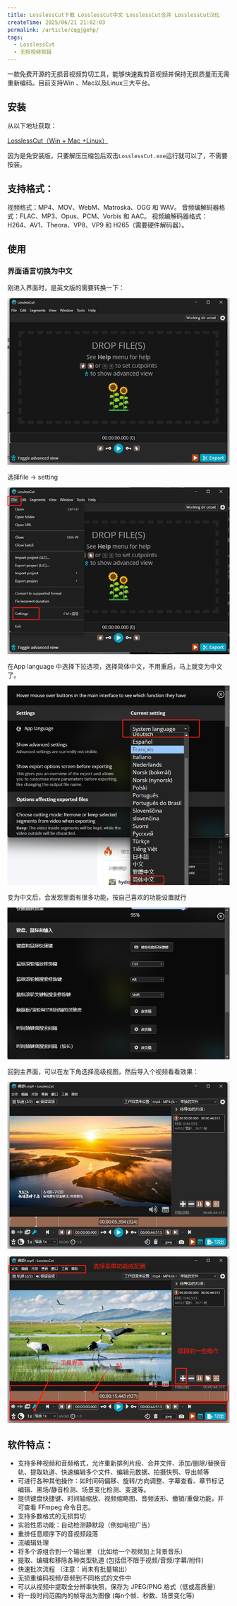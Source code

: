 ```yaml
---
title: LosslessCut下载 LosslessCut中文 LosslessCut合并 LosslessCut汉化
createTime: 2025/06/21 21:02:03
permalink: /article/cqgjgehp/
tags:
  - LosslessCut
  - 无损视频剪辑
---
```


一款免费开源的无损音视频剪切工具，能够快速裁剪音视频并保持无损质量而无需重新编码。目前支持Win 、Mac以及Linux三大平台。

## 安装

从以下地址获取：

[LosslessCut（Win + Mac +Linux）](https://pan.quark.cn/s/319077b2c024)

因为是免安装版，只要解压压缩包后双击`LosslessCut.exe`运行就可以了，不需要按装。


## 支持格式：

视频格式：MP4、MOV、WebM、Matroska、OGG 和 WAV。
音频编解码器格式：FLAC、MP3、Opus、PCM、Vorbis 和 AAC。
视频编解码器格式：H264、AV1、Theora、VP8、VP9 和 H265（需要硬件解码器）。


## 使用

### 界面语言切换为中文

刚进入界面时，是英文版的需要转换一下：

![alt text](3.png)

选择file -> setting

![alt text](4.png)

在App language 中选择下拉选项，选择简体中文，不用重启，马上就变为中文了。

![alt text](5.png)

变为中文后，会发现里面有很多功能，按自己喜欢的功能设置就行

![alt text](6.png)

回到主界面，可以在左下角选择高级视图，然后导入个视频看看效果：

![alt text](7.png)

![alt text](8.png)

## 软件特点：

- 支持多种视频和音频格式，允许重新排列片段、合并文件、添加/删除/替换音轨、提取轨道、快速编辑多个文件、编辑元数据、拍摄快照、导出帧等
- 可进行各种其他操作：如时间码偏移、旋转/方向调整、字幕查看、章节标记编辑、黑场/静音检测、场景变化检测、变速等。
- 提供键盘快捷键、时间轴缩放、视频缩略图、音频波形、撤销/重做功能，并可查看 FFmpeg 命令日志。
- 支持多数格式的无损剪切
- 实验性质功能：自动检测静默段（例如电视广告）
- 重排任意顺序下的音视频段落
- 流编辑处理
- 将多个源组合到一个输出里 （比如给一个视频加上背景音乐）
- 提取、编辑和移除各种类型轨道 (包括但不限于视频/音频/字幕/附件)
- 快速批次流程 （注意：尚未有批量输出）
- 无损重编码视频/音频到不同格式的文件中
- 可以从视频中提取全分辨率快照，保存为 JPEG/PNG 格式（低或高质量）
- 将一段时间范围内的帧导出为图像 (每n个帧、秒数、场景变化等)
